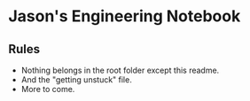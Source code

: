 # Jason's Engineering Notebook

## Rules

* Nothing belongs in the root folder except this readme.
* And the "getting unstuck" file.
* More to come.
